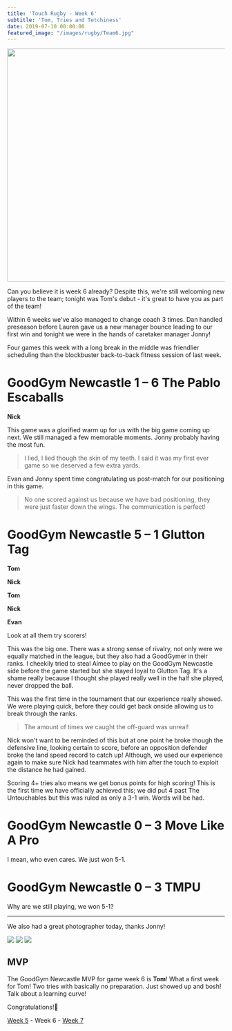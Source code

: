 ```yaml
---
title: 'Touch Rugby - Week 6'
subtitle: 'Tom, Tries and Tetchiness'
date: 2019-07-10 00:00:00
featured_image: "/images/rugby/Team6.jpg"
---
```

<img style = 'width:540px; height: auto' src="/images/rugby/Team6.jpg">

Can you believe it is week 6 already? Despite this, we're still welcoming new players to the team; tonight was Tom's debut - it's great to have you as part of the team!

Within 6 weeks we've also managed to change coach 3 times. Dan handled preseason before Lauren gave us a new manager bounce leading to our first win and tonight we were in the hands of caretaker manager Jonny!

Four games this week with a long break in the middle was friendlier scheduling than the blockbuster back-to-back fitness session of last week. 

  
# GoodGym Newcastle 1 – 6 The Pablo Escaballs

**Nick**

This game was a glorified warm up for us with the big game coming up next. We still managed a few memorable moments. Jonny probably having the most fun.

> I lied, I lied though the skin of my teeth. I said it was my first ever game so we deserved a few extra yards. 

Evan and Jonny spent time congratulating us post-match for our positioning in this game.

> No one scored against us because we have bad positioning, they were just faster down the wings. The communication is perfect!

  
# GoodGym Newcastle 5 – 1 Glutton Tag

**Tom**

**Nick**

**Tom**

**Nick**

**Evan**

Look at all them try scorers! 

This was the big one. There was a strong sense of rivalry, not only were we equally matched in the league, but they also had a GoodGymer in their ranks. I cheekily tried to steal Aimee to play on the GoodGym Newcastle side before the game started but she stayed loyal to Glutton Tag. It's a shame really because I thought she played really well in the half she played, never dropped the ball. 

This was the first time in the tournament that our experience really showed. We were playing quick, before they could get back onside allowing us to break through the ranks. 

> The amount of times we caught the off-guard was unreal!

Nick won't want to be reminded of this but at one point he broke though the defensive line, looking certain to score, before an opposition defender broke the land speed record to catch up! Although, we used our experience again to make sure Nick had teammates with him after the touch to exploit the distance he had gained. 

Scoring 4+ tries also means we get bonus points for high scoring! This is the first time we have officially achieved this; we did put 4 past The Untouchables but this was ruled as only a 3-1 win. Words will be had. 

 
# GoodGym Newcastle 0 – 3 Move Like A Pro

I mean, who even cares. We just won 5-1.


# GoodGym Newcastle 0 – 3 TMPU

Why are we still playing, we won 5-1?


---

We also had a great photographer today, thanks Jonny!

<div class="gallery" data-columns="3">
	<img src="/images/rugby/Action1.jpg">
	<img src="/images/rugby/Action2.jpg">
	<img src="/images/rugby/Action3.jpg">
</div>


## MVP

The GoodGym Newcastle MVP for game week 6 is **Tom**! What a first week for Tom! Two tries with basically no preparation. Just showed up and bosh! Talk about a learning curve!

Congratulations!🎉




[Week 5](/project/rugby5) - Week 6 - [Week 7](/project/rugby7)
